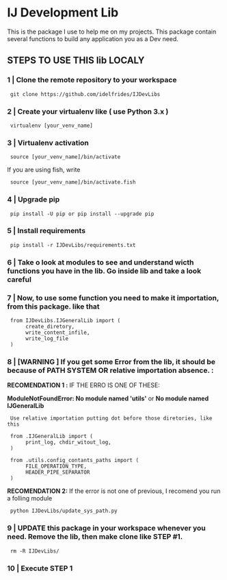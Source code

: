 # IJ Development Lib


This is the package I use to help me on my projects.
This package contain several functions to build any application you as a Dev need.


## STEPS TO USE THIS lib LOCALY

### 1 | Clone the remote repository to your workspace

     git clone https://github.com/idelfrides/IJDevLibs


### 2 | Create your virtualenv like ( use Python 3.x )

     virtualenv [your_venv_name]

### 3 | Virtualenv activation

     source [your_venv_name]/bin/activate

If you are using fish, write

     source [your_venv_name]/bin/activate.fish

### 4 | Upgrade pip

     pip install -U pip or pip install --upgrade pip


### 5 | Install requirements

     pip install -r IJDevLibs/requirements.txt


### 6 | Take o look at modules to see and understand wicth functions you have in the lib. Go inside lib and take a look careful


### 7 | Now, to use some function you need to make it importation, from this package. like that

     from IJDevLibs.IJGeneralLib import (
          create_diretory,
          write_content_infile,
          write_log_file
     )

### 8 | [WARNING ] If you get some Error from the lib, it should be because of PATH SYSTEM OR relative importation absence. :

**RECOMENDATION 1 :** IF THE ERRO IS ONE OF THESE:

**ModuleNotFoundError: No module named 'utils'** or **No module named IJGeneralLib**

     Use relative importation putting dot before those diretories, like this

     from .IJGeneralLib import (
          print_log, chdir_witout_log,
     )

     from .utils.config_contants_paths import (
          FILE_OPERATION_TYPE,
          HEADER_PIPE_SEPARATOR
     )


**RECOMENDATION 2:** If the error is not one of previous, I recomend you run a folling module

     python IJDevLibs/update_sys_path.py


### 9 | UPDATE this package in your workspace whenever you need. Remove the lib, then make clone like STEP #1.

     rm -R IJDevLibs/

### 10 | Execute STEP 1
